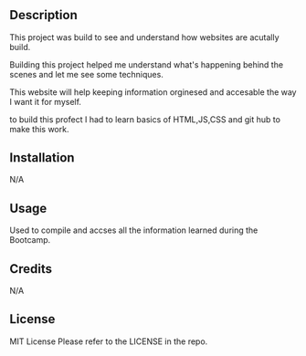 # <Your-Project-Title>

## Description

This project was build to see and understand how websites are acutally build.

Building this project helped me understand what's happening behind the scenes and let me see some techniques.

This website will help keeping information orginesed and accesable the way I want it for myself.

to build this profect I had to learn basics of HTML,JS,CSS and git hub to make this work.

## Installation

N/A

## Usage

Used to compile and accses all the information learned during the Bootcamp.

## Credits

N/A

## License

MIT License
Please refer to the LICENSE in the repo.






